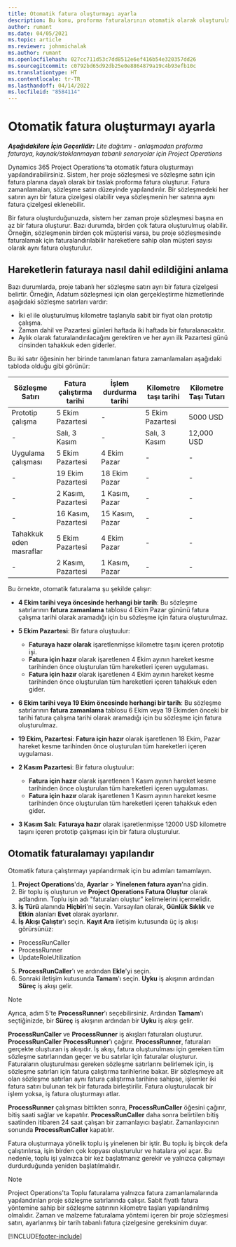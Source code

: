 ```yaml
---
title: Otomatik fatura oluşturmayı ayarla
description: Bu konu, proforma faturalarının otomatik olarak oluşturulmasını ayarlama ve yapılandırma hakkında bilgi sağlar.
author: rumant
ms.date: 04/05/2021
ms.topic: article
ms.reviewer: johnmichalak
ms.author: rumant
ms.openlocfilehash: 027cc711d53c7dd8512e6ef416b54e320357dd26
ms.sourcegitcommit: c0792bd65d92db25e0e8864879a19c4b93efb10c
ms.translationtype: HT
ms.contentlocale: tr-TR
ms.lasthandoff: 04/14/2022
ms.locfileid: "8584114"
---
```

# <a name="set-up-automatic-invoice-creation"></a>Otomatik fatura oluşturmayı ayarla 
 
_**Aşağıdakilere İçin Geçerlidir:** Lite dağıtımı - anlaşmadan proforma faturaya, kaynak/stoklanmayan tabanlı senaryolar için Project Operations_

Dynamics 365 Project Operations'ta otomatik fatura oluşturmayı yapılandırabilirsiniz. Sistem, her proje sözleşmesi ve sözleşme satırı için fatura planına dayalı olarak bir taslak proforma fatura oluşturur. Fatura zamanlamaları, sözleşme satırı düzeyinde yapılandırılır. Bir sözleşmedeki her satırın ayrı bir fatura çizelgesi olabilir veya sözleşmenin her satırına aynı fatura çizelgesi eklenebilir.

Bir fatura oluşturduğunuzda, sistem her zaman proje sözleşmesi başına en az bir fatura oluşturur. Bazı durumda, birden çok fatura oluşturulmuş olabilir. Örneğin, sözleşmenin birden çok müşterisi varsa, bu proje sözleşmesinde faturalamak için faturalandırılabilir hareketlere sahip olan müşteri sayısı olarak aynı fatura oluşturulur.

## <a name="understand-how-transactions-are-included-on-an-invoice"></a>Hareketlerin faturaya nasıl dahil edildiğini anlama 

Bazı durumlarda, proje tabanlı her sözleşme satırı ayrı bir fatura çizelgesi belirtir. Örneğin, Adatum sözleşmesi için olan gerçekleştirme hizmetlerinde aşağıdaki sözleşme satırları vardır:

- İki el ile oluşturulmuş kilometre taşlarıyla sabit bir fiyat olan prototip çalışma.
- Zaman dahil ve Pazartesi günleri haftada iki haftada bir faturalanacaktır.
- Aylık olarak faturalandırılacağını gerektiren ve her ayın ilk Pazartesi günü cinsinden tahakkuk eden giderler.

Bu iki satır öğesinin her birinde tanımlanan fatura zamanlamaları aşağıdaki tabloda olduğu gibi görünür:

| Sözleşme Satırı | Fatura çalıştırma tarihi | İşlem durdurma tarihi | Kilometre taşı tarihi | Kilometre Taşı Tutarı |
| --- | --- | --- | --- | --- |
| Prototip çalışma | 5 Ekim Pazartesi | - | 5 Ekim Pazartesi | 5000 USD |
| - | Salı, 3 Kasım | - | Salı, 3 Kasım | 12,000 USD |
| Uygulama çalışması | 5 Ekim Pazartesi | 4 Ekim Pazar | - | - |
| - | 19 Ekim Pazartesi | 18 Ekim Pazar | - | - |
| - | 2 Kasım, Pazartesi | 1 Kasım, Pazar | - | - |
| - | 16 Kasım, Pazartesi | 15 Kasım, Pazar | - | - |
| Tahakkuk eden masraflar | 5 Ekim Pazartesi | 4 Ekim Pazar | - | - |
| - | 2 Kasım, Pazartesi | 1 Kasım, Pazar | - | - |

Bu örnekte, otomatik faturalama şu şekilde çalışır:

- **4 Ekim tarihi veya öncesinde herhangi bir tarih**: Bu sözleşme satırlarının **fatura zamanlama** tablosu 4 Ekim Pazar gününü fatura çalışma tarihi olarak aramadığı için bu sözleşme için fatura oluşturulmaz.
- **5 Ekim Pazartesi**: Bir fatura oluştuulur:

    - **Faturaya hazır olarak** işaretlenmişse kilometre taşını içeren prototip işi.
    - **Fatura için hazır** olarak işaretlenen 4 Ekim ayının hareket kesme tarihinden önce oluşturulan tüm hareketleri içeren uygulaması.
    - **Fatura için hazır** olarak işaretlenen 4 Ekim ayının hareket kesme tarihinden önce oluşturulan tüm hareketleri içeren tahakkuk eden gider.
  
- **6 Ekim tarihi veya 19 Ekim öncesinde herhangi bir tarih**: Bu sözleşme satırlarının **fatura zamanlama** tablosu 6 Ekim veya 19 Ekimden önceki bir tarihi fatura çalışma tarihi olarak aramadığı için bu sözleşme için fatura oluşturulmaz.
- **19 Ekim, Pazartesi**: **Fatura için hazır** olarak işaretlenen 18 Ekim, Pazar hareket kesme tarihinden önce oluşturulan tüm hareketleri içeren uygulaması.
- **2 Kasım Pazartesi**: Bir fatura oluştuulur:

    - **Fatura için hazır** olarak işaretlenen 1 Kasım ayının hareket kesme tarihinden önce oluşturulan tüm hareketleri içeren uygulaması.
    - **Fatura için hazır** olarak işaretlenen 1 Kasım ayının hareket kesme tarihinden önce oluşturulan tüm hareketleri içeren tahakkuk eden gider.

- **3 Kasım Salı**: **Faturaya hazır** olarak işaretlenmişse 12000 USD kilometre taşını içeren prototip çalışması için bir fatura oluşturulur.

## <a name="configure-automatic-invoicing"></a>Otomatik faturalamayı yapılandır

Otomatik fatura çalıştırmayı yapılandırmak için bu adımları tamamlayın.

1. **Project Operations**'da, **Ayarlar** > **Yinelenen fatura ayarı**'na gidin.
2. Bir toplu iş oluşturun ve **Project Operations Fatura Oluştur** olarak adlandırın. Toplu işin adı "faturaları oluştur" kelimelerini içermelidir.
3. **İş Türü** alanında **Hiçbiri**'ni seçin. Varsayılan olarak, **Günlük Sıklık** ve **Etkin** alanları **Evet** olarak ayarlanır.
4. **İş Akışı Çalıştır**'ı seçin. **Kayıt Ara** iletişim kutusunda üç iş akışı görürsünüz:

- ProcessRunCaller
- ProcessRunner
- UpdateRoleUtilization

5. **ProcessRunCaller**'ı ve ardından **Ekle**'yi seçin.
6. Sonraki iletişim kutusunda **Tamam**'ı seçin. **Uyku** iş akışının ardından **Süreç** iş akışı gelir. 

> [!NOTE]
> Ayrıca, adım 5'te **ProcessRunner**'ı seçebilirsiniz. Ardından **Tamam**'ı seçtiğinizde, bir **Süreç** iş akışının ardından bir **Uyku** iş akışı gelir.

**ProcessRunCaller** ve **ProcessRunner** iş akışları faturaları oluşturur. **ProcessRunCaller** **ProcessRunner**'ı çağırır. **ProcessRunner**, faturaları gerçekte oluşturan iş akışıdır. İş akışı, fatura oluşturulması için gereken tüm sözleşme satırlarından geçer ve bu satırlar için faturalar oluşturur. Faturaların oluşturulması gereken sözleşme satırlarını belirlemek için, iş sözleşme satırları için fatura çalıştırma tarihlerine bakar. Bir sözleşmeye ait olan sözleşme satırları aynı fatura çalıştırma tarihine sahipse, işlemler iki fatura satırı bulunan tek bir faturada birleştirilir. Fatura oluşturulacak bir işlem yoksa, iş fatura oluşturmayı atlar.

**ProcessRunner** çalışması bittikten sonra, **ProcessRunCaller** öğesini çağırır, bitiş saati sağlar ve kapatılır. **ProcessRunCaller** daha sonra belirtilen bitiş saatinden itibaren 24 saat çalışan bir zamanlayıcı başlatır. Zamanlayıcının sonunda **ProcessRunCaller** kapatılır.

Fatura oluşturmaya yönelik toplu iş yinelenen bir iştir. Bu toplu iş birçok defa çalıştırılırsa, işin birden çok kopyası oluşturulur ve hatalara yol açar. Bu nedenle, toplu işi yalnızca bir kez başlatmanız gerekir ve yalnızca çalışmayı durdurduğunda yeniden başlatılmalıdır.

> [!NOTE]
> Project Operations'ta Toplu faturalama yalnızca fatura zamanlamalarında yapılandırılan proje sözleşme satırlarında çalışır. Sabit fiyatlı fatura yöntemine sahip bir sözleşme satırının kilometre taşları yapılandırılmış olmalıdır. Zaman ve malzeme faturalama yöntemi içeren bir proje sözleşmesi satırı, ayarlanmış bir tarih tabanlı fatura çizelgesine gereksinim duyar.


[!INCLUDE[footer-include](../../includes/footer-banner.md)]
